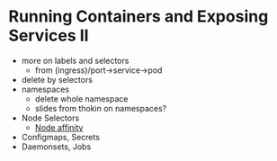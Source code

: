 # Running Containers and Exposing Services II

 - more on labels and selectors
   - from (ingress)/port->service->pod
 - delete by selectors
 - namespaces
   - delete whole namespace
   - slides from thokin on namespaces?
 - Node Selectors
   - [Node affinity](http://kubernetes.io/docs/user-guidenode-selection/#alpha-feature-in-kubernetes-v12-node-affinity)
 - Configmaps, Secrets
 - Daemonsets, Jobs